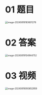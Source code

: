 # 01 题目

<img src="https://cvp.oss-cn-shanghai.aliyuncs.com/202408181836430.png" alt="image-20240818183601278" style="zoom:50%;" />



# 02 答案

<img src="https://cvp.oss-cn-shanghai.aliyuncs.com/202408191049882.png" alt="image-20240819104944752" style="zoom:50%;" />

# 03 视频

<img src="https://cvp.oss-cn-shanghai.aliyuncs.com/202408190937382.png" alt="image-20240819093652959" style="zoom:50%;" />
